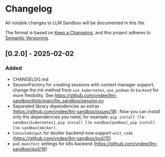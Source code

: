 # Changelog

All notable changes to LLM Sandbox will be documented in this file.

The format is based on [Keep a Changelog](https://keepachangelog.com/en/1.0.0/),
and this project adheres to [Semantic Versioning](https://semver.org/spec/v2.0.0.html).

## [0.2.0] - 2025-02-02

### Added
- CHANGELOG.md
- SessionFactory for creating sessions with context manager support, change the init method from `use_kubernetes`, `use_podman` to `backend` for more flexibility. See https://github.com/vndee/llm-sandbox/blob/main/llm_sandbox/session.py
- Separated library dependencies as extras (https://github.com/vndee/llm-sandbox/issues/18). Now you can install only the dependencies you need, for example: `pip install llm-sandbox[kubernetes]`, `pip install llm-sandbox[podman]`, `pip install llm-sandbox[docker]`.
- `ConsoleOutput` for docker backend now support `exit_code` (https://github.com/vndee/llm-sandbox/pull/15)
- `pod_manifest` settings for k8s backend (https://github.com/vndee/llm-sandbox/pull/16)
